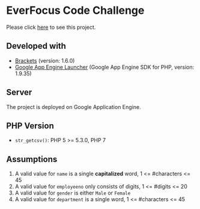 # EverFocus Code Challenge

Please click [here](http://everfocuscodechallenge.appspot.com/) to see this project. 

## Developed with
- [Brackets](https://github.com/adobe/brackets/) (version: 1.6.0)
- [Google App Engine Launcher](https://cloud.google.com/appengine/downloads#Google_App_Engine_SDK_for_PHP) (Google App Engine SDK for PHP, version: 1.9.35)


## Server
The project is deployed on Google Application Engine.

## PHP Version
- `str_getcsv()`: PHP 5 >= 5.3.0, PHP 7

## Assumptions
1. A valid value for `name` is a single **capitalized** word, 1 <= #characters <= 45
2. A valid value for `employeeno` only consists of digits, 1 <= #digits <= 20
3. A valid value for `gender` is either `Male` or `Female`
4. A valid value for `department` is a single word, 1 <= #characters <= 45
